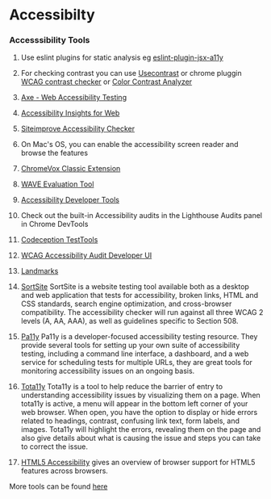 # Accessibilty

### Accesssibility Tools

1. Use eslint plugins for static analysis eg [eslint-plugin-jsx-a11y](https://github.com/evcohen/eslint-plugin-jsx-a11y)

2. For checking contrast you can use [Usecontrast](https://usecontrast.com/) or chrome pluggin [WCAG contrast checker]( https://chrome.google.com/webstore/detail/wcag-contrast-checker/plnahcmalebffmaghcpcmpaciebdhgdf?hl=en) or [Color Contrast Analyzer](https://chrome.google.com/webstore/detail/color-contrast-analyzer/dagdlcijhfbmgkjokkjicnnfimlebcll?hl=en)

3. [Axe - Web Accessibility Testing]( https://chrome.google.com/webstore/search/accessibility?hl=en)

4. [Accessibility Insights for Web](https://chrome.google.com/webstore/detail/accessibility-insights-fo/pbjjkligggfmakdaogkfomddhfmpjeni?hl=en)

5. [Siteimprove Accessibility Checker](https://chrome.google.com/webstore/detail/siteimprove-accessibility/efcfolpjihicnikpmhnmphjhhpiclljc?hl=en)

6. On Mac's OS, you can enable the accessibility screen reader and browse the features

7. [ChromeVox Classic Extension](https://chrome.google.com/webstore/detail/chromevox-classic-extensi/kgejglhpjiefppelpmljglcjbhoiplfn?hl=en)

8. [WAVE Evaluation Tool](https://chrome.google.com/webstore/detail/wave-evaluation-tool/jbbplnpkjmmeebjpijfedlgcdilocofh?hl=en)

9. [Accessibility Developer Tools](https://chrome.google.com/webstore/detail/accessibility-developer-t/fpkknkljclfencbdbgkenhalefipecmb?hl=en)

10. Check out the built-in Accessibility audits in the Lighthouse Audits panel in Chrome DevTools

11. [Codeception TestTools](https://chrome.google.com/webstore/detail/codeception-testtools/jhaegbojocomemkcnmnpmoobbmnkijik?hl=en)

12. [WCAG Accessibility Audit Developer UI](https://chrome.google.com/webstore/detail/wcag-accessibility-audit/kpfleokokmllclahndmochhenmhncoej?hl=en)

13. [Landmarks](http://matatk.agrip.org.uk/landmarks/)

14. [SortSite](https://www.powermapper.com/products/sortsite/checks/accessibility-checks/) SortSite is a website testing tool available both as a desktop and web application that tests for accessibility, broken links, HTML and CSS standards, search engine optimization, and cross-browser compatibility. The accessibility checker will run against all three WCAG 2 levels (A, AA, AAA), as well as guidelines specific to Section 508.

15. [Pa11y](https://pa11y.org/) Pa11y is a developer-focused accessibility testing resource. They provide several tools for setting up your own suite of accessibility testing, including a command line interface, a dashboard, and a web service for scheduling tests for multiple URLs, they are great tools for monitoring accessibility issues on an ongoing basis.

16. [Tota11y](http://khan.github.io/tota11y/) Tota11y is a tool to help reduce the barrier of entry to understanding accessibility issues by visualizing them on a page. When tota11y is active, a menu will appear in the bottom left corner of your web browser. When open, you have the option to display or hide errors related to headings, contrast, confusing link text, form labels, and images. Tota11y will highlight the errors, revealing them on the page and also give details about what is causing the issue and steps you can take to correct the issue.

17. [HTML5 Accessibility](https://www.html5accessibility.com/) gives an overview of browser support for HTML5 features across browsers.


More tools can be found [here](https://www.w3.org/WAI/ER/tools/) 
